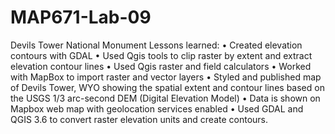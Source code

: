 # MAP671-Lab-09
Devils Tower National Monument
Lessons learned:
•	Created elevation contours with GDAL
•	Used Qgis tools to clip raster by extent and extract elevation contour lines
•	Used Qgis raster and field calculators
•	Worked with MapBox to import raster and vector layers
•	Styled and published map of Devils Tower, WYO showing the spatial extent and contour lines based on the USGS 1/3 arc-second DEM (Digital Elevation Model)
•	Data is shown on Mapbox web map with geolocation services enabled
•	Used GDAL and QGIS 3.6 to convert raster elevation units and create contours.
